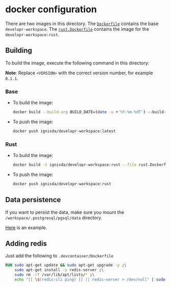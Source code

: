 # docker configuration

There are two images in this directory. The [`Dockerfile`](./Dockerfile) contains the base
`developr-workspace`. The [`rust.Dockerfile`](./rust.Dockerfile) contains the image for the
`developr-workspace:rust`.

## Building

To build the image, execute the following command in this directory:

**Note**: Replace `<VERSION>` with the correct version number, for example `0.1.1`.

### Base

- To build the image:

  ```bash
  docker build --build-arg BUILD_DATE=(date -u +'%Y-%m-%dT') --build-arg BUILD_VERSION="<VERSION>" -t ignisda/developr-workspace:latest .
  ```

- To push the image:

  ```bash
  docker push ignisda/developr-workspace:latest
  ```

### Rust

- To build the image:

  ```bash
  docker build -t ignisda/developr-workspace:rust --file rust.Dockerfile .
  ```

- To push the image:

  ```bash
  docker push ignisda/developr-workspace:rust
  ```

## Data persistence

If you want to persist the data, make sure you mount the
`/workspace/.postgresql/pgsql/data` directory.

[Here](https://github.com/IgnisDa/learning/blob/main/.devcontainer/docker-compose.yml) is
an example.

## Adding redis

Just add the following to `.devcontainer/Dockerfile`

```Dockerfile
RUN sudo apt-get update && sudo apt-get upgrade -y ;\
    sudo apt-get install -y redis-server ;\
    sudo rm -rf /var/lib/apt/lists/* ;\
    echo "[[ \$(redis-cli ping) ]] || redis-server > /dev/null" | sudo tee -a "/etc/bash.bashrc" ;
```
